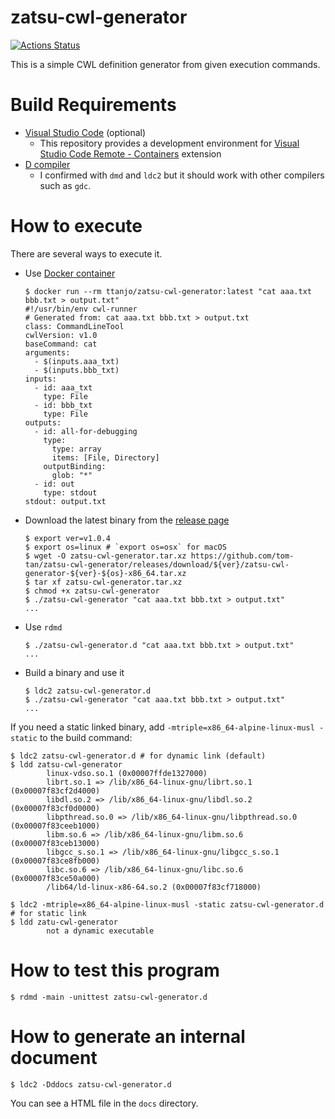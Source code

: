 # zatsu-cwl-generator
[![Actions Status](https://github.com/tom-tan/zatsu-cwl-generator/workflows/Actions/badge.svg)](https://github.com/tom-tan/zatsu-cwl-generator/actions)

This is a simple CWL definition generator from given execution commands.

# Build Requirements
- [Visual Studio Code](https://code.visualstudio.com) (optional)
  - This repository provides a development environment for [Visual Studio Code Remote - Containers](https://marketplace.visualstudio.com/items?itemName=ms-vscode-remote.remote-containers) extension
- [D compiler](https://dlang.org/download.html)
  - I confirmed with `dmd` and `ldc2` but it should work with other compilers such as `gdc`.

# How to execute

There are several ways to execute it.

- Use [Docker container](https://hub.docker.com/r/ttanjo/zatsu-cwl-generator)

  ```console
  $ docker run --rm ttanjo/zatsu-cwl-generator:latest "cat aaa.txt bbb.txt > output.txt"
  #!/usr/bin/env cwl-runner
  # Generated from: cat aaa.txt bbb.txt > output.txt
  class: CommandLineTool
  cwlVersion: v1.0
  baseCommand: cat
  arguments:
    - $(inputs.aaa_txt)
    - $(inputs.bbb_txt)
  inputs:
    - id: aaa_txt
      type: File
    - id: bbb_txt
      type: File
  outputs:
    - id: all-for-debugging
      type:
        type: array
        items: [File, Directory]
      outputBinding:
        glob: "*"
    - id: out
      type: stdout
  stdout: output.txt
  ```

- Download the latest binary from the [release page](https://github.com/tom-tan/zatsu-cwl-generator/releases/latest)
   ```console
   $ export ver=v1.0.4
   $ export os=linux # `export os=osx` for macOS
   $ wget -O zatsu-cwl-generator.tar.xz https://github.com/tom-tan/zatsu-cwl-generator/releases/download/${ver}/zatsu-cwl-generator-${ver}-${os}-x86_64.tar.xz
   $ tar xf zatsu-cwl-generator.tar.xz
   $ chmod +x zatsu-cwl-generator
   $ ./zatsu-cwl-generator "cat aaa.txt bbb.txt > output.txt"
   ...
   ```

- Use `rdmd`
  ```console
  $ ./zatsu-cwl-generator.d "cat aaa.txt bbb.txt > output.txt"
  ...
  ```

- Build a binary and use it
  ```console
  $ ldc2 zatsu-cwl-generator.d
  $ ./zatsu-cwl-generator "cat aaa.txt bbb.txt > output.txt"
  ...
  ```

If you need a static linked binary, add `-mtriple=x86_64-alpine-linux-musl -static` to the build command:
```console
$ ldc2 zatsu-cwl-generator.d # for dynamic link (default)
$ ldd zatsu-cwl-generator
        linux-vdso.so.1 (0x00007ffde1327000)
        librt.so.1 => /lib/x86_64-linux-gnu/librt.so.1 (0x00007f83cf2d4000)
        libdl.so.2 => /lib/x86_64-linux-gnu/libdl.so.2 (0x00007f83cf0d0000)
        libpthread.so.0 => /lib/x86_64-linux-gnu/libpthread.so.0 (0x00007f83ceeb1000)
        libm.so.6 => /lib/x86_64-linux-gnu/libm.so.6 (0x00007f83ceb13000)
        libgcc_s.so.1 => /lib/x86_64-linux-gnu/libgcc_s.so.1 (0x00007f83ce8fb000)
        libc.so.6 => /lib/x86_64-linux-gnu/libc.so.6 (0x00007f83ce50a000)
        /lib64/ld-linux-x86-64.so.2 (0x00007f83cf718000)

$ ldc2 -mtriple=x86_64-alpine-linux-musl -static zatsu-cwl-generator.d # for static link
$ ldd zatu-cwl-generator
        not a dynamic executable
```

# How to test this program

```console
$ rdmd -main -unittest zatsu-cwl-generator.d
```

# How to generate an internal document

```console
$ ldc2 -Dddocs zatsu-cwl-generator.d
```

You can see a HTML file in the `docs` directory.
